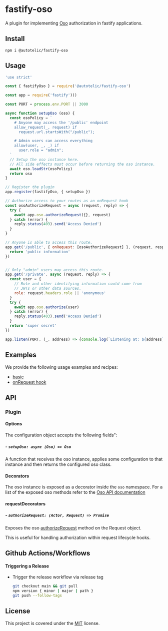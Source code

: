 # fastify-oso

A plugin for implementing [Oso](https://github.com/osohq/oso)
authorization in fastify applications.

## Install

```
npm i @autotelic/fastify-oso
```

## Usage

```js
'use strict'

const { fastifyOso } = require('@autotelic/fastify-oso')

const app = require('fastify')()

const PORT = process.env.PORT || 3000

async function setupOso (oso) {
  const osoPolicy = `
    # Anyone may access the '/public' endpoint
    allow_request(_, request) if
      request.url.startsWith("/public");

    # Admin users can access everything
    allow(user, _, _) if
      user.role = "admin";
  `
  // Setup the oso instance here.
  // All side effects must occur before returning the oso instance.
  await oso.loadStr(osoPolicy)
  return oso
}

// Register the plugin
app.register(fastifyOso, { setupOso })

// Authorize access to your routes as an onRequest hook
const osoAuthorizeRequest = async (request, reply) => {
  try {
    await app.oso.authorizeRequest({}, request)
  } catch (error) {
    reply.status(403).send('Access Denied')
  }
}

// Anyone is able to access this route.
app.get('/public', { onRequest: [osoAuthorizeRequest] }, (request, response) => {
  return 'public information'
})


// Only "admin" users may access this route.
app.get('/private', async (request, reply) => {
  const user = {
    // Role and other identifying information could come from
    // JWTs or other data sources.
    role: request.headers.role || 'anonymous'
  }
  try {
    await app.oso.authorize(user)
  } catch (error) {
    reply.status(403).send('Access Denied')
  }
  return 'super secret'
})

app.listen(PORT, (_, address) => {console.log(`Listening at: ${address}`)})

```

## Examples

We provide the following usage examples and recipes:
- [basic](./examples/basic/README.md)
- [onRequest hook](./examples/onRequestHook/README.md)

## API

### Plugin

#### Options

The configuration object accepts the following fields":
##### - `setupOso: async (Oso) => Oso`

  A function that receives the oso instance, applies some configuration to that
  instance and then returns the configured oso class.

#### Decorators

The oso instance is exposed as a decorator inside the `oso` namespace. For a list of the exposed oso methods refer to the [Oso API documentation](https://docs.osohq.com/node/reference/api/classes/oso.oso-1.html)

#### requestDecorators

##### - `authorizeRequest: (Actor, Request) => Promise`

Exposes the oso [authorizeRequest](https://docs.osohq.com/node/reference/api/classes/oso.oso-1.html#authorizerequest) method on the Request object.

This is useful for handling authorization within request lifecycle hooks.

## Github Actions/Workflows

#### Triggering a Release

* Trigger the release workflow via release tag
  ```sh
  git checkout main && git pull
  npm version { minor | major | path }
  git push --follow-tags
  ```

## License

This project is covered under the [MIT](./LICENSE) license.
